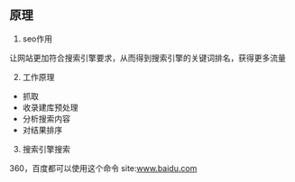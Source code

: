 ## 原理

1. seo作用

让网站更加符合搜索引擎要求，从而得到搜索引擎的关键词排名，获得更多流量


2. 工作原理

- 抓取
- 收录建库预处理
- 分析搜索内容
- 对结果排序

3. 搜索引擎搜索

360，百度都可以使用这个命令
site:www.baidu.com





